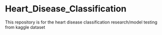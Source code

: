 # Heart_Disease_Classification
This repository is for the heart disease classification research/model  testing from kaggle dataset 
